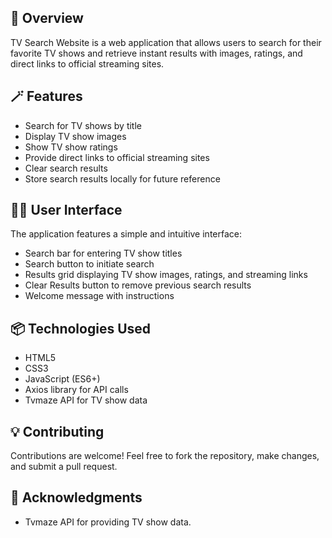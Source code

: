 ## 💫 Overview

TV Search Website is a web application that allows users to search for their favorite TV shows and retrieve instant results with images, ratings, and direct links to official streaming sites.

## 🪄 Features

- Search for TV shows by title
- Display TV show images
- Show TV show ratings
- Provide direct links to official streaming sites
- Clear search results
- Store search results locally for future reference

## 🌈📱 User Interface

The application features a simple and intuitive interface:

- Search bar for entering TV show titles
- Search button to initiate search
- Results grid displaying TV show images, ratings, and streaming links
- Clear Results button to remove previous search results
- Welcome message with instructions

## 📦 Technologies Used

- HTML5
- CSS3
- JavaScript (ES6+)
- Axios library for API calls
- Tvmaze API for TV show data

## 💡 Contributing

Contributions are welcome! Feel free to fork the repository, make changes, and submit a pull request.

## 📃 Acknowledgments

- Tvmaze API for providing TV show data.
